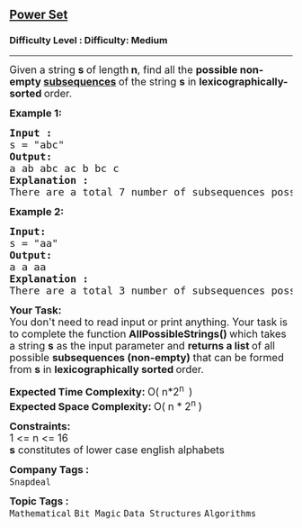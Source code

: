 <h2><a href="https://www.geeksforgeeks.org/problems/power-set4302/1?page=14&status=unsolved&sortBy=submissions">Power Set</a></h2><h3>Difficulty Level : Difficulty: Medium</h3><hr><div class="problems_problem_content__Xm_eO"><p><span style="font-size: 18px;">Given a string <strong>s </strong>of length<strong> n</strong>, find all the <strong>possible non-empty <a href="https://www.geeksforgeeks.org/data-structures/string-subsequence-substring/">subsequences</a> </strong>of the string <strong>s</strong> in <strong>lexicographically-sorted </strong>order.</span></p>
<p><span style="font-size: 18px;"><strong>Example 1:</strong></span></p>
<pre><span style="font-size: 18px;"><strong>Input : <br></strong>s = "abc"
<strong>Output: <br></strong>a ab abc ac b bc c
<strong>Explanation : <br></strong>There are a total 7 number of subsequences possible for the given string, and they are mentioned above in lexicographically sorted order.</span>
</pre>
<p><span style="font-size: 18px;"><strong>Example 2:</strong></span></p>
<pre><span style="font-size: 18px;"><strong>Input: <br></strong>s = "aa"
<strong>Output: <br></strong>a a aa
<strong>Explanation : <br></strong></span><span style="font-size: 18px;">There are a total 3 number of subsequences possible for the given string, and they are mentioned above in lexicographically sorted order.</span></pre>
<p><span style="font-size: 18px;"><strong>Your Task:</strong><br>You don't need to read input or print anything.&nbsp;</span><span style="font-size: 18px;">Your t</span><span style="font-size: 18px;">ask is to complete the function&nbsp;<strong>AllPossibleStrings()&nbsp;</strong>which takes a string <strong>s</strong> as the input parameter and <strong>returns a list </strong>of all possible <strong>subsequences (non-empty)</strong> that can be formed from <strong>s</strong> in <strong>lexicographically sorted </strong>order.</span></p>
<p><span style="font-size: 18px;"><strong>Expected Time Complexity:&nbsp;</strong>O( n*2<sup>n&nbsp; </sup>)<br><strong>Expected Space Complexity:&nbsp;</strong>O( n * 2<sup>n </sup>)</span></p>
<p><strong><span style="font-size: 18px;">Constraints:&nbsp;</span></strong><br><span style="font-size: 18px;">1 &lt;= n &lt;= 16<br><strong>s</strong> constitutes of lower case english alphabets</span></p></div><p><span style=font-size:18px><strong>Company Tags : </strong><br><code>Snapdeal</code>&nbsp;<br><p><span style=font-size:18px><strong>Topic Tags : </strong><br><code>Mathematical</code>&nbsp;<code>Bit Magic</code>&nbsp;<code>Data Structures</code>&nbsp;<code>Algorithms</code>&nbsp;